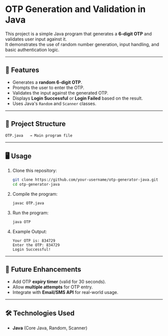 # OTP Generation and Validation in Java

This project is a simple Java program that generates a **6-digit OTP**
and validates user input against it.\
It demonstrates the use of random number generation, input handling, and
basic authentication logic.

------------------------------------------------------------------------

## 🚀 Features

-   Generates a **random 6-digit OTP**.
-   Prompts the user to enter the OTP.
-   Validates the input against the generated OTP.
-   Displays **Login Successful** or **Login Failed** based on the
    result.
-   Uses Java's `Random` and `Scanner` classes.

------------------------------------------------------------------------

## 📂 Project Structure

    OTP.java   → Main program file

------------------------------------------------------------------------

## 🖥️ Usage

1.  Clone this repository:

    ``` bash
    git clone https://github.com/your-username/otp-generator-java.git
    cd otp-generator-java
    ```

2.  Compile the program:

    ``` bash
    javac OTP.java
    ```

3.  Run the program:

    ``` bash
    java OTP
    ```

4.  Example Output:

        Your OTP is: 834729
        Enter the OTP: 834729
        Login Successful!

------------------------------------------------------------------------

## 📌 Future Enhancements

-   Add OTP **expiry timer** (valid for 30 seconds).
-   Allow **multiple attempts** for OTP entry.
-   Integrate with **Email/SMS API** for real-world usage.

------------------------------------------------------------------------

## 🛠️ Technologies Used

-   **Java** (Core Java, Random, Scanner)

